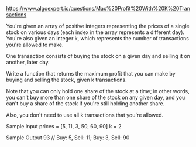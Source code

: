 https://www.algoexpert.io/questions/Max%20Profit%20With%20K%20Transactions

You're given an array of positive integers
representing the prices of a single stock
on various days (each index in the array
represents a different day). You're also
given an integer k, which represents the
number of transactions you're allowed to
make.

One transaction consists of buying the
stock on a given day and selling it on
another, later day.

Write a function that returns the maximum
profit that you can make by buying and
selling the stock, given k transactions.

Note that you can only hold one share of
the stock at a time; in other words, you
can't buy more than one share of the stock
on any given day, and you can't buy a share
of the stock if you're still holding another
share.

Also, you don't need to use all k transactions
that you're allowed.

Sample Input
prices = [5, 11, 3, 50, 60, 90]
k = 2

Sample Output
93 // Buy: 5, Sell: 11; Buy: 3, Sell: 90
